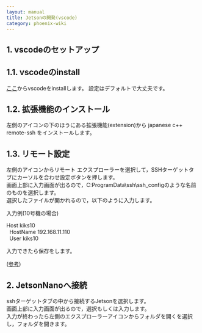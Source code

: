 ```yaml
---
layout: manual
title: Jetsonの開発(vscode)
category: phoenix-wiki
---
```

## 1. vscodeのセットアップ

## 1.1. vscodeのinstall
[ここ](https://code.visualstudio.com/download)からvscodeをinstallします。
設定はデフォルトで大丈夫です。

## 1.2. 拡張機能のインストール
左側のアイコンの下のほうにある拡張機能(extension)から
japanese
c++
remote-ssh
をインストールします。

## 1.3. リモート設定
左側のアイコンからリモート エクスプローラーを選択して，SSHターゲットタブにカーソルを合わせ設定ボタンを押します。  
画面上部に入力画面が出るので，C:ProgramData\ssh\ssh_configのような名前のものを選択します。  
選択したファイルが開かれるので，以下のように入力します。

入力例(10号機の場合)

Host kiks10  
&nbsp;&nbsp;HostName 192.168.11.110  
&nbsp;&nbsp;User kiks10  

入力できたら保存をします。

([参考](https://qiita.com/nlog2n2/items/1d1358f6913249f3e186))

## 2. JetsonNanoへ接続
sshターゲットタブの中から接続するJetsonを選択します。  
画面上部に入力画面が出るので，選択もしくは入力します。  
入力が終わったら左側のエクスプローラーアイコンからフォルダを開くを選択し，フォルダを開きます。  
